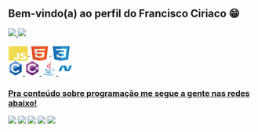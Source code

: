 ## Bem-vindo(a) ao perfil do Francisco Ciriaco 😁

 <div>


</div>
   <a href="https://github.com/FranciscoCiriaco">
   <img height="180em" src="https://github-readme-stats.vercel.app/api?username=FranciscoCiriaco&show_icons=true&theme=tokyonight&include_all_commits=true&count_private=true"/>
   <img height="180em" src="https://github-readme-stats.vercel.app/api/top-langs/?username=FranciscoCiriaco&layout=compact&langs_count=6&theme=tokyonight"/>


    
<div style="display: inline_block"><br>
  <img align="center" alt="Js" height="30" width="40" src="https://raw.githubusercontent.com/devicons/devicon/master/icons/javascript/javascript-plain.svg">
  <img align="center" alt="HTML" height="30" width="40" src="https://raw.githubusercontent.com/devicons/devicon/master/icons/html5/html5-original.svg">
  <img align="center" alt="CSS" height="30" width="40" src="https://raw.githubusercontent.com/devicons/devicon/master/icons/css3/css3-original.svg">
</div>
 <img alt="C" height="30" width="30" src="https://raw.githubusercontent.com/devicons/devicon/master/icons/c/c-original.svg">


<img alt="C#" height="30" width="30" src="https://raw.githubusercontent.com/devicons/devicon/master/icons/csharp/csharp-original.svg">
<img alt="Java" height="30" width="30" src="https://raw.githubusercontent.com/devicons/devicon/master/icons/java/java-original.svg">
<img alt=".NET" height="30" width="30" src="https://raw.githubusercontent.com/devicons/devicon/master/icons/dot-net/dot-net-original.svg">

 
### Pra conteúdo sobre programação me segue a gente nas redes abaixo!
 
<div> 
  <a href= target="_blank"><img src="https://img.shields.io/badge/YouTube-FF0000?style=for-the-badge&logo=youtube&logoColor=white" target="_blank"></a>
  <a href="https://www.instagram.com/francisco_ciriaco1" target="_blank"><img src="https://img.shields.io/badge/-Instagram-%23E4405F?style=for-the-badge&logo=instagram&logoColor=white" target="_blank"></a>
 <a  target="_blank"><img src="https://img.shields.io/badge/Discord-7289DA?style=for-the-badge&logo=discord&logoColor=white" target="_blank"></a> 
  <a href = "chicociriaco@outlook.com"><img src="https://img.shields.io/badge/-Gmail-%23333?style=for-the-badge&logo=gmail&logoColor=white" target="_blank"></a>
  <a href="https://www.linkedin.com/in/franciscociriaco" target="_blank"><img src="https://img.shields.io/badge/-LinkedIn-%230077B5?style=for-the-badge&logo=linkedin&logoColor=white" target="_blank"></a>
</div>
